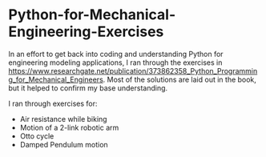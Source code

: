 # Python-for-Mechanical-Engineering-Exercises
In an effort to get back into coding and understanding Python for engineering modeling applications, I ran through the exercises in https://www.researchgate.net/publication/373862358_Python_Programming_for_Mechanical_Engineers. Most of the solutions are laid out in the book, but it helped to confirm my base understanding.

I ran through exercises for:
- Air resistance while biking
- Motion of a 2-link robotic arm
- Otto cycle
- Damped Pendulum motion
